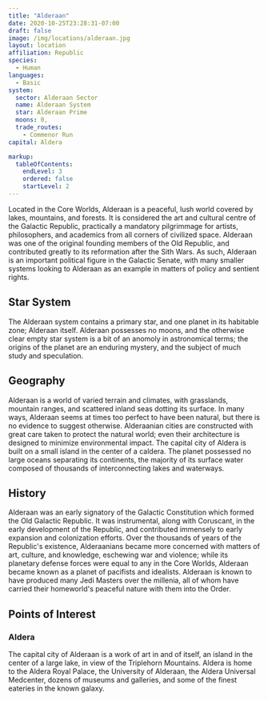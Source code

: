 ```yaml
---
title: "Alderaan"
date: 2020-10-25T23:28:31-07:00
draft: false
image: /img/locations/alderaan.jpg
layout: location
affiliation: Republic
species:
  - Human
languages:
  - Basic
system: 
  sector: Alderaan Sector
  name: Alderaan System
  star: Alderaan Prime
  moons: 0,
  trade_routes:
    - Commenor Run
capital: Aldera

markup:
  tableOfContents:
    endLevel: 3
    ordered: false
    startLevel: 2
---
```


Located in the Core Worlds, Alderaan is a peaceful, lush world covered by lakes, mountains, and forests. It is considered the art and cultural centre of the Galactic Republic, practically a mandatory pilgrimmage for artists, philosophers, and academics from all corners of civilized space. Alderaan was one of the original founding members of the Old Republic, and contributed greatly to its reformation after the Sith Wars. As such, Alderaan is an important political figure in the Galactic Senate, with many smaller systems looking to Alderaan as an example in matters of policy and sentient rights.

## Star System

The Alderaan system contains a primary star, and one planet in its habitable zone; Alderaan itself. Alderaan possesses no moons, and the otherwise clear empty star system is a bit of an anomoly in astronomical terms; the origins of the planet are an enduring mystery, and the subject of much study and speculation.

## Geography

Alderaan is a world of varied terrain and climates, with grasslands, mountain ranges, and scattered inland seas dotting its surface. In many ways, Alderaan seems at times too perfect to have been natural, but there is no evidence to suggest otherwise. Alderaanian cities are constructed with great care taken to protect the natural world; even their architecture is designed to minimize environmental impact. The capital city of Aldera is built on a small island in the center of a caldera. The planet possessed no large oceans separating its continents, the majority of its surface water composed of thousands of interconnecting lakes and waterways.

## History

Alderaan was an early signatory of the Galactic Constitution which formed the Old Galactic Republic. It was instrumental, along with Coruscant, in the early development of the Republic, and contributed immensely to early expansion and colonization efforts. Over the thousands of years of the Republic's existence, Alderaanians became more concerned with matters of art, culture, and knowledge, eschewing war and violence; while its planetary defense forces were equal to any in the Core Worlds, Alderaan became known as a planet of pacifists and idealists. Alderaan is known to have produced many Jedi Masters over the millenia, all of whom have carried their homeworld's peaceful nature with them into the Order. 

## Points of Interest 

### Aldera

The capital city of Alderaan is a work of art in and of itself, an island in the center of a large lake, in view of the Triplehorn Mountains. Aldera is home to the Aldera Royal Palace, the University of Alderaan, the Aldera Universal Medcenter, dozens of museums and galleries, and some of the finest eateries in the known galaxy.
